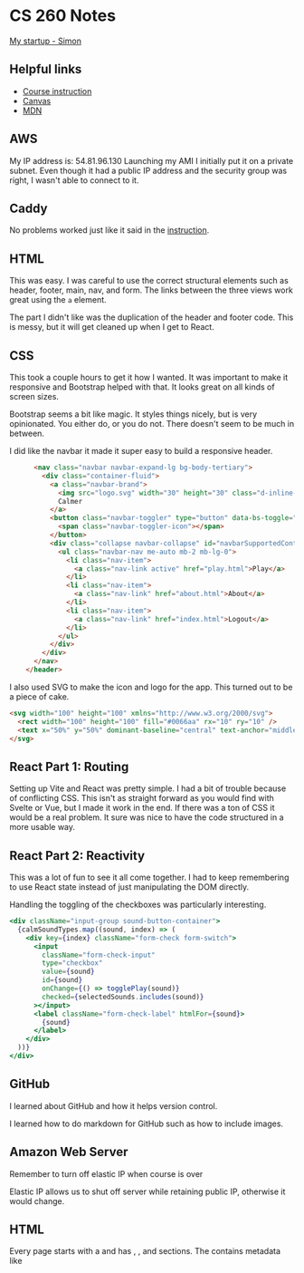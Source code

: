 # CS 260 Notes

[My startup - Simon](https://simon.cs260.click)

## Helpful links

- [Course instruction](https://github.com/webprogramming260)
- [Canvas](https://byu.instructure.com)
- [MDN](https://developer.mozilla.org)

## AWS

My IP address is: 54.81.96.130
Launching my AMI I initially put it on a private subnet. Even though it had a public IP address and the security group was right, I wasn't able to connect to it.

## Caddy

No problems worked just like it said in the [instruction](https://github.com/webprogramming260/.github/blob/main/profile/webServers/https/https.md).

## HTML

This was easy. I was careful to use the correct structural elements such as header, footer, main, nav, and form. The links between the three views work great using the `a` element.

The part I didn't like was the duplication of the header and footer code. This is messy, but it will get cleaned up when I get to React.

## CSS

This took a couple hours to get it how I wanted. It was important to make it responsive and Bootstrap helped with that. It looks great on all kinds of screen sizes.

Bootstrap seems a bit like magic. It styles things nicely, but is very opinionated. You either do, or you do not. There doesn't seem to be much in between.

I did like the navbar it made it super easy to build a responsive header.

```html
      <nav class="navbar navbar-expand-lg bg-body-tertiary">
        <div class="container-fluid">
          <a class="navbar-brand">
            <img src="logo.svg" width="30" height="30" class="d-inline-block align-top" alt="" />
            Calmer
          </a>
          <button class="navbar-toggler" type="button" data-bs-toggle="collapse" data-bs-target="#navbarSupportedContent">
            <span class="navbar-toggler-icon"></span>
          </button>
          <div class="collapse navbar-collapse" id="navbarSupportedContent">
            <ul class="navbar-nav me-auto mb-2 mb-lg-0">
              <li class="nav-item">
                <a class="nav-link active" href="play.html">Play</a>
              </li>
              <li class="nav-item">
                <a class="nav-link" href="about.html">About</a>
              </li>
              <li class="nav-item">
                <a class="nav-link" href="index.html">Logout</a>
              </li>
            </ul>
          </div>
        </div>
      </nav>
    </header>
```

I also used SVG to make the icon and logo for the app. This turned out to be a piece of cake.

```html
<svg width="100" height="100" xmlns="http://www.w3.org/2000/svg">
  <rect width="100" height="100" fill="#0066aa" rx="10" ry="10" />
  <text x="50%" y="50%" dominant-baseline="central" text-anchor="middle" font-size="72" font-family="Arial" fill="white">C</text>
</svg>
```

## React Part 1: Routing

Setting up Vite and React was pretty simple. I had a bit of trouble because of conflicting CSS. This isn't as straight forward as you would find with Svelte or Vue, but I made it work in the end. If there was a ton of CSS it would be a real problem. It sure was nice to have the code structured in a more usable way.

## React Part 2: Reactivity

This was a lot of fun to see it all come together. I had to keep remembering to use React state instead of just manipulating the DOM directly.

Handling the toggling of the checkboxes was particularly interesting.

```jsx
<div className="input-group sound-button-container">
  {calmSoundTypes.map((sound, index) => (
    <div key={index} className="form-check form-switch">
      <input
        className="form-check-input"
        type="checkbox"
        value={sound}
        id={sound}
        onChange={() => togglePlay(sound)}
        checked={selectedSounds.includes(sound)}
      ></input>
      <label className="form-check-label" htmlFor={sound}>
        {sound}
      </label>
    </div>
  ))}
</div>
```

## GitHub

I learned about GitHub and how it helps version control.

I learned how to do markdown for GitHub such as how to include images.

## Amazon Web Server

Remember to turn off elastic IP when course is over

Elastic IP allows us to shut off server while retaining public IP, otherwise it would change.

## HTML

Every page starts with a <!DOCTYPE html> and has <html>, <head>, and <body> sections.
The <head> contains metadata like <title>, <meta>, and links to styles or scripts.
The <body> contains all the visible content of the webpage.
Use heading tags (<h1>–<h6>) for titles and to give structure to content.
Use <p> for paragraphs of text instead of just line breaks.
Use <ul> and <ol> with <li> for lists, including navigation menus.
Use <a> for hyperlinks to other pages or websites.
Use <table>, <thead>, <tbody>, <tr>, <th>, and <td> for tabular data.
Use <form>, <input>, <button>, and <label> for user input.
Use <header>, <nav>, <main>, <section>, and <footer> for semantic page layout.

## Simon deployment

I can study the basics of how I can use HTML with the provided simon code.
I can deploy files to my website using the following command: ./deployFiles.sh -k <yourpemkey> -h <yourdomain> -s simon

## CSS Selectors

Use element selectors (like body, h1, section) to style by tag name.
Use the wildcard * to select all elements at once.
Use combinators to define relationships:
  section h2 selects all h2 inside section.
  section > p selects p directly inside section.
  h2 ~ p selects p siblings that follow an h2.
  div + p selects the p immediately after a div.
Use class selectors with a period (.classname) to target elements by class.
Use ID selectors with a hash (#idname) to target unique elements.
Use attribute selectors like [href], [class="summary"], or [href*="https://"] to style based on attributes.
Use pseudo selectors like :hover, :visited, :first-child, or :nth-child() to style based on state, position, or interaction.

## CSS Declarations

CSS declarations define a property and value for selected elements.
Common properties: background, border, text color, font, spacing (margin, padding), size (width, height), layout (display, flex, grid, float, position), and effects (shadow, transform, opacity, overflow).
Units can be absolute (px, pt, in, cm), relative (%, em, rem, ex), or viewport-based (vw, vh, vmin, vmax).
Colors can be defined by keywords (red, blue), hex codes, RGB/RGBA functions, or HSL/HSLA functions.

## CSS Fonts

Fonts affect readability and design quality — good fonts improve user experience, bad fonts drive users away.
Use font-family to define fonts. Provide an ordered list so the browser uses the first available font.
Main font families:
  Serif (with decorative strokes).
  Sans-serif (clean, no strokes).
  Monospace / fixed (equal-width characters, good for code/data).
  Symbol (icons, arrows, emojis).
Fonts can be imported instead of relying only on system defaults.
  Use @font-face to load a custom font from your server.
  Use @import (e.g., Google Fonts) to load hosted fonts easily.

## CSS Animations:

CSS animations make elements feel interactive and alive.
Use animation properties (animation-name, animation-duration, etc.) with @keyframes to define changes over time.
Keyframes describe what properties change at certain points (e.g., from, to, or percentages).
CSS automatically interpolates smooth transitions between defined keyframes.
Animations can be simple (fade, grow, move) or complex (bouncing, looping, multi-step).
Useful for enhancing UI, drawing attention, or adding personality (e.g., text zooming, floating clouds, animated watch).

## CSS Responsive Design:

Responsive design makes layouts adapt to different screen sizes and orientations (desktop, mobile, kiosks, car dashboards).
Display property controls how elements render:
none hides the element.
block fills parent width (default for div, p).
inline fits content size (default for span, b).
flex arranges children in flexible rows/columns.
grid arranges children in a grid layout.
Viewport meta tag ensures mobile browsers don’t auto-scale and lets CSS handle responsiveness.
Float moves elements left or right, allowing text/content to wrap around them.
Media queries (@media) apply CSS rules based on device size or orientation (e.g., hide elements in portrait mode).
Flexbox and Grid are modern display systems that automatically adapt layout to different screen sizes.

## CSS Grid:

Use display: grid to arrange child elements in a grid layout.
Define columns and rows with grid-template-columns, grid-auto-rows, and control spacing with grid-gap.
Grid is responsive and uses fractional units (fr) to share available space.

## CSS Flex:

Flexbox is used to create layouts that adapt responsively as the window resizes or orientation changes.
Use display: flex on a container to enable flex layout for its children.
Control the direction with flex-direction:
  row arranges children side by side.
  column arranges children vertically.
Use the flex property to control how children grow or shrink:
  flex: 0 80px → fixed size (does not grow, base size 80px).
  flex: 1 → flexible, takes up remaining space.
  Ratios (e.g., flex: 1 vs flex: 3) divide space proportionally.
Typical usage:
  Header and footer: fixed sizes.
  Main content area: flex grows to fill remaining space.
  Nested flex containers allow side-by-side sections.
Flexbox is especially useful for splitting areas of an app (e.g., controls vs content) while keeping proportions consistent as the screen resizes.
Combine with media queries for responsiveness:
  Change orientation (flex-direction: column) in portrait mode.
  Hide elements (e.g., header, footer) when viewport is too small.

## CSS debug:

Use the browser’s developer tools (e.g., Chrome DevTools) to inspect HTML and CSS when things don’t render as expected.
Right-click → Inspect opens the debugger; the Elements tab shows HTML, applied styles, and the CSS box model.
Hovering over elements highlights padding, borders, and margins directly in the page.
The Styles pane shows active and inherited CSS; you can edit or add properties live to test changes without editing files.
Common debugging issues include default margins, padding, or overflow — reset them when needed.
Debugging lets you experiment, visualize layout problems, and even learn from other websites by inspecting their CSS.

## CSS Framework

CSS frameworks bundle common patterns and components to speed up development and provide consistent user experiences.
Popular frameworks:
  Tailwind CSS
    Utility-first approach — styling is applied directly to HTML via small classes.
    Lightweight and flexible, avoids heavy predefined components.
    Growing rapidly in popularity (especially with Tailwind UI).
  Bootstrap
    Long-established and widely used.
    Provides a large set of responsive, pre-styled components.
    Easy to add via CDN links; advanced features may require Bootstrap’s JavaScript.
    Very consistent look, but can make sites feel generic.
Frameworks reduce setup time but may limit uniqueness if overused.

## React Vite

Benefits:
Fast dev server with hot module replacement (HMR).
Built-in support for React, JSX, TypeScript, CSS preprocessors.
Minimal configuration via command-line interface (CLI).
Great for both prototyping and production-ready apps.

Creating a React app with Vite:
npm create vite@latest demoVite -- --template react
cd demoVite
npm install
npm run dev
demoVite folder created with all necessary config.
npm run dev launches local HTTP server with live reload.
Press o to open in browser, q to quit, h for help.

Key files and folders:
index.html — Main HTML file with root element (#root) for React.
main.jsx — Entry point that renders <App/> into #root.
App.jsx — Top-level React component (e.g., counter).
vite.config.js — Vite settings (e.g., React plugin).
package.json — Scripts and dependencies.
dist/ — Output folder after production build.
src/ — Main source files, including JSX and CSS.
public/ — Static assets (e.g., logos, favicons).

JSX vs JS:
Use .jsx for files containing JSX (preferred for editor support).
.js is fine for regular JavaScript files.

Production build:
npm run build
Transpiles, minifies, and bundles assets to dist/.
vite build prepares code for deployment.
Used in scripts like deployReact.sh to publish production-ready apps.

Common assignment changes:
Modify CSS (App.css / index.css) to change colors.
Replace <App/> text with your name.
Change counter to increment by 10 instead of 1.

Vite speeds up development and offers a modern alternative to older bundlers like Webpack. Great choice for React apps in both learning and production.

## React Components

React components modularize application functionality and reflect the UI a user interacts with.
They support code reuse and make complex UIs manageable through composable components.

Rendering JSX
Components return JSX which defines what appears in the browser.
JSX inside a component is rendered and injected into the DOM.
Example:
JSX:
<div>Component: <Demo /></div>
Component:
function Demo() {
  const who = 'world';
  return <b>Hello {who}</b>;
}
Resulting HTML:
<div>Component: <b>Hello world</b></div>
JSX without components
JSX can be stored in variables and rendered directly.
const hello = <div>Hello</div>;
const root = ReactDOM.createRoot(document.getElementById('root'));
root.render(hello);
Result: <div>Hello</div>

Styling Components
Use external CSS files for styling rather than inline styles.
Import CSS in your component file.
Use className instead of class (since class is a JS keyword).
index.css:
div {
  font-family: sans-serif;
}
.code {
  color: green;
}
JSX using styles:
import './index.css';
function App() {
  return (
    <div>
      <pre className='code'>console.log(1+1);</pre>
      <p>Simple math</p>
    </div>
  );
}

Child Components
Components can render other components, forming a nested tree.
Promotes clean structure and separation of concerns.

Properties (Props)
Props are values passed into components as attributes.
Accessible in the component as the props object.

State
State is internal to a component and managed with the useState hook.
useState returns a variable and a function to update it.
Changing state triggers a re-render of the component.

Reactivity
React components re-render when props or state change.
This is the core of React's reactive UI system.
Changes trigger the render function of the component and its children.

## React router

Routers provide navigation for single-page applications (SPAs) without needing to load new HTML pages.
They allow you to define paths, manage components for each path, and maintain application state between route changes.

Multi-page apps
Each route loads a separate HTML page.
Shared UI like headers and footers must be duplicated or injected server-side.

Single-page apps (SPAs)
Load a single HTML page and dynamically update the DOM using JavaScript.
Routers simulate navigation by swapping components based on the URL.
Preserves state and avoids repeated server requests.

React Router
React does not include a built-in router.
The most commonly used router is react-router-dom.
It is built on top of the core react-router project.
Do not confuse react-router-dom with react-router when reading documentation.

Key components in react-router-dom
BrowserRouter: wraps the entire app to enable routing.
Routes: defines route paths and which component to render.
Route: maps a path to a specific component.
NavLink or Link: clickable elements to trigger route changes.

Example component structure
Page: takes a color prop and renders a styled div.
App: wraps everything in BrowserRouter. Contains a nav with NavLinks and a main section with Routes and Route components.
Clicking a NavLink updates the URL and renders the corresponding Page component without reloading the page.

Installation
To use react-router-dom, install it using npm install react-router-dom.
Import necessary modules from react-router-dom into your app file.
Replace your main App structure with BrowserRouter, Routes, and NavLinks.

CSS styling
Create a styles.css file with layout and link styles.
Apply classes like app, nav, page, and use a consistent font and spacing.
Style NavLink elements to change appearance on hover.
Use className instead of class when writing JSX.

Running the app
Start the dev server using npm run dev.
Open the app in your browser.
Clicking different links will update the browser URL.
React uses the location API to match routes and display the right components.
No page reloads occur. Only the DOM is updated.

## Javascript Arrays


